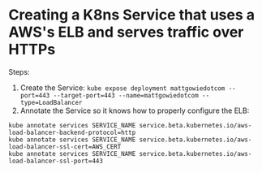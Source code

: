 # Creating a K8ns Service that uses a AWS's ELB and serves traffic over HTTPs

Steps:

1. Create the Service: `kube expose deployment mattgowiedotcom --port=443 --target-port=443 --name=mattgowiedotcom --type=LoadBalancer`
2. Annotate the Service so it knows how to properly configure the ELB:
```
kube annotate services SERVICE_NAME service.beta.kubernetes.io/aws-load-balancer-backend-protocol=http
kube annotate services SERVICE_NAME service.beta.kubernetes.io/aws-load-balancer-ssl-cert=AWS_CERT
kube annotate services SERVICE_NAME service.beta.kubernetes.io/aws-load-balancer-ssl-port=443
```
